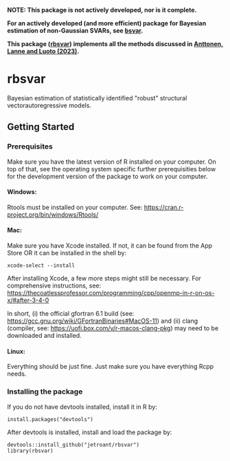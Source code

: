 **NOTE: This package is not actively developed, nor is it complete.**

**For an actively developed (and more efficient) package for Bayesian estimation of non-Gaussian SVARs, see [bsvar](https://github.com/jetroant/bsvar).**

**This package ([rbsvar](https://github.com/jetroant/rbsvar)) implements all the methods discussed in [Anttonen, Lanne and Luoto (2023)](https://papers.ssrn.com/sol3/papers.cfm?abstract_id=3925575).**


# rbsvar 

Bayesian estimation of statistically identified "robust" structural vectorautoregressive models. 

## Getting Started

### Prerequisites

Make sure you have the latest version of R installed on your computer. On top of that, see the operating system specific further prerequisities below for the development version of the package to work on your computer.


#### Windows: 
Rtools must be installed on your computer. See: https://cran.r-project.org/bin/windows/Rtools/

#### Mac: 
Make sure you have Xcode installed. If not, it can be found from the App Store OR it can be installed in the shell by: 

```
xcode-select --install
```

After installing Xcode, a few more steps might still be necessary. For comprehensive instructions, see: https://thecoatlessprofessor.com/programming/cpp/openmp-in-r-on-os-x/#after-3-4-0

In short, (i) the official gfortran 6.1 build (see: https://gcc.gnu.org/wiki/GFortranBinaries#MacOS-11) and (ii) clang (compiler, see: https://uofi.box.com/v/r-macos-clang-pkg) may need to be downloaded and installed.

#### Linux:
Everything should be just fine. Just make sure you have everything Rcpp needs.

### Installing the package

If you do not have devtools installed, install it in R by:

```
install.packages("devtools")
```

After devtools is installed, install and load the package by:

```
devtools::install_github("jetroant/rbsvar")
library(rbsvar)
```
